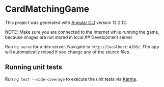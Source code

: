 # CardMatchingGame

This project was generated with [Angular CLI](https://github.com/angular/angular-cli) version 12.2.12.

NOTE: Make sure you are connected to the Internet while running the game, because images are not stored in local.## Development server

Run `ng serve` for a dev server. Navigate to `http://localhost:4200/`. The app will automatically reload if you change any of the source files.

## Running unit tests

Run `ng test --code-coverage` to execute the unit tests via [Karma](https://karma-runner.github.io).

